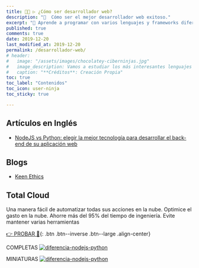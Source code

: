 ```yaml
---
title: 👨‍💻 ▷ ¿Cómo ser desarrollador web?
description: "📌  Cómo ser el mejor desarrollador web exitoso."
excerpt: "📌 Aprende a programar con varios lenguajes y frameworks diferentes. Los mejores libros PDF y ebooks gratis en nuestra biblioteca y ojea nuestro catálogo."
published: true
comments: true
date: 2019-12-20
last_modified_at: 2019-12-20
permalink: /desarrollador-web/
# header:
#   image: "/assets/images/chocolatey-ciberninjas.jpg"
#   image_description: Vamos a estudiar los más interesantes lenguajes de programación y frameworks de 2019
#   caption: "**Créditos**: Creación Propia"
toc: true
toc_label: "Contenidos"
toc_icon: user-ninja
toc_sticky: true

---
```


<!-- https://www.learnhowtobecome.org/computer-careers/web-development/ -->
<!-- https://morioh.com/p/67f404c48e79 -->

## Artículos en Inglés

* [NodeJS vs Python: elegir la mejor tecnología para desarrollar el back-end de su aplicación web](https://keenethics.com/blog/nodejs-vs-python)

## Blogs

* [Keen Ethics](https://keenethics.com/blog)

## Total Cloud

Una manera fácil de automatizar todas sus acciones en la nube. Optimice el gasto en la nube. Ahorre más del 95% del tiempo de ingeniería. Evite mantener varias herramientas

[👉 PROBAR 👏](https://www.totalcloud.io/){: .btn .btn--inverse .btn--large .align-center}


COMPLETAS
<a href="https://ibb.co/gjzTJ87"><img src="https://i.ibb.co/h7DWVNM/diferencia-nodejs-python.png" alt="diferencia-nodejs-python" border="0"></a>

MINIATURAS
<a href="https://ibb.co/gjzTJ87"><img src="https://i.ibb.co/gjzTJ87/diferencia-nodejs-python.png" alt="diferencia-nodejs-python" border="0"></a>
